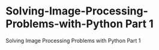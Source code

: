 # Solving-Image-Processing-Problems-with-Python Part 1
Solving Image Processing Problems with Python Part 1
